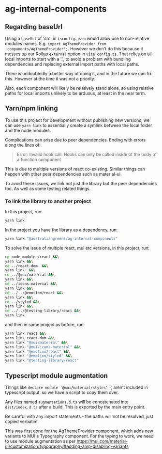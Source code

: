 # ag-internal-components

## Regarding baseUrl

Using a `baseUrl` of 'src' in `tsconfig.json` would allow use to non-relative
modules names. E.g. `import AgThemeProvider from 'components/AgThemeProvider';`.
However we don't do this because it messes up our Rollup `external` option in
`vite.config.ts`. That relies on all local imports to start with a '.', to avoid
a problem with bundling dependencies and replacing external import paths with
local paths.

There is undoubtedly a better way of doing it, and in the future we can fix
this. However at the time it was not a priority.

Also, each component will likely be relatively stand alone, so using relative
paths for local imports unlikely to be arduous, at least in the near term.

## Yarn/npm linking

To use this project for development without publishing new versions, we can use
`yarn link` to essentially create a symlink between the local folder and the
node modules.

Complications can arise due to peer dependencies. Ending with errors along the
lines of:

> Error: Invalid hook call. Hooks can only be called inside of the body of a
> function component

This is due to multiple versions of react co-existing. Similar things can
happen with other peer dependencies such as material-ui.

To avoid these issues, we link not just the library but the peer dependencies
too. As well as some testing related things.

### To link the library to another project

In this project, run:

```sh
yarn link
```

In the project you have the library as a dependency, run:

```sh
yarn link "@australiangreens/ag-internal-components"
```

To solve the issue of multiple react, mui etc versions, in this project, run:

```sh
cd node_modules/react &&\
yarn link &&\
cd ../react-dom  &&\
yarn link  &&\
cd ../@mui/material &&\
yarn link &&\
cd ../icons-material &&\
yarn link &&\
cd ../../@emotion/react &&\
yarn link &&\
cd ../styled &&\
yarn link &&\
cd ../../@testing-library/react &&\
yarn link
```

and then in same project as before, run:

```sh
yarn link react &&\
yarn link react-dom &&\
yarn link "@mui/material" &&\
yarn link "@mui/icons-material" &&\
yarn link "@emotion/react" &&\
yarn link "@emotion/styled" &&\
yarn link "@testing-library/react"
```

## Typescript module augmentation

Things like `declare module '@mui/material/styles' {` aren't included in
typescript output, so we have a script to copy them over.

Any files named `augmentations.d.ts` will be concatenated into `dist/index.d.ts`
after a build. This is exported by the main entry point.

Be careful with any import statements - the paths will not be resolved, just
copied verbatim.

This was first done for the AgThemeProvider component, which adds new variants
to MUI's Typography component. For the typing to work, we need to use module
augmentation as per
<https://mui.com/material-ui/customization/typography/#adding-amp-disabling-variants>
